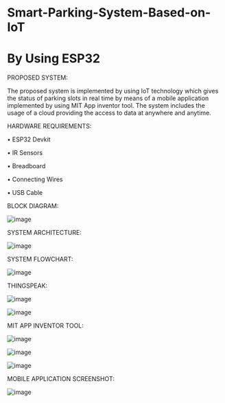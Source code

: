 # Smart-Parking-System-Based-on-IoT
# By Using ESP32

PROPOSED SYSTEM:

The proposed system is implemented by using IoT technology which gives the status of parking slots in real time by means of a mobile application implemented by using MIT App inventor tool. The system includes the usage of a cloud providing the access to data at anywhere and anytime.





HARDWARE REQUIREMENTS:

•	ESP32 Devkit

•	IR Sensors

•	Breadboard

•	Connecting Wires

•	USB Cable


BLOCK DIAGRAM:

![image](https://user-images.githubusercontent.com/52932279/135569003-94c1f373-6b5d-44f3-9011-253d38f6edd3.png)


SYSTEM ARCHITECTURE:

![image](https://user-images.githubusercontent.com/52932279/135569130-07c6d9a3-5f3a-4eec-9dc7-417fd74c5cd8.png)

SYSTEM FLOWCHART:

![image](https://user-images.githubusercontent.com/52932279/135569168-1ccf6340-a2e6-4b74-b094-e250f8beca7d.png)

THINGSPEAK:

![image](https://user-images.githubusercontent.com/52932279/135569362-32cee3a9-8ff3-4fa4-a9e3-9d68a4982acb.png)

![image](https://user-images.githubusercontent.com/52932279/135569283-35b49b58-5742-4579-9ce3-2c407cfb8633.png)

MIT APP INVENTOR TOOL:

![image](https://user-images.githubusercontent.com/52932279/135569534-86abc3d2-290b-4c46-bce1-fc4a49263acb.png)

![image](https://user-images.githubusercontent.com/52932279/135569565-44e61a45-6ce4-4045-bcb7-49420cd28b99.png)

![image](https://user-images.githubusercontent.com/52932279/135569611-bf5152e2-1628-45c7-9910-3910d1ef9e66.png)

MOBILE APPLICATION SCREENSHOT:

![image](https://user-images.githubusercontent.com/52932279/135569714-423e3a4c-17c4-48db-a8c7-e9cfc3c656c9.png)



